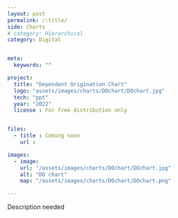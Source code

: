 ```yaml
---
layout: post
permalink: /:title/
side: Charts
# category: Hierarchical
category: Digital


meta:
  keywords: ""

project:
  title: "Dependent Origination Chart"
  logo: "assets/images/charts/DOchart/DOchart.jpg"
  tech: "ppt"
  year: "2022"
  license : For free distribution only


files:
  - title : Coming soon
    url :

images:
  - image:
    url: "/assets/images/charts/DOchart/DOchart.jpg"
    alt: "DO chart"
    map: "/assets/images/charts/DOchart/DOchart.png"

---
```

Description needed
